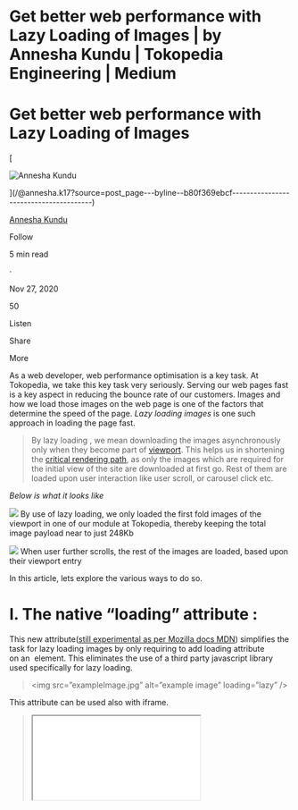 # Get better web performance with Lazy Loading of Images | by Annesha Kundu | Tokopedia Engineering | Medium

# Get better web performance with Lazy Loading of Images

[

![Annesha Kundu](https://miro.medium.com/v2/resize:fill:64:64/1*X8v6VinzxFskBLY9hsPalg.jpeg)





](/@annesha.k17?source=post_page---byline--b80f369ebcf---------------------------------------)

[Annesha Kundu](/@annesha.k17?source=post_page---byline--b80f369ebcf---------------------------------------)

Follow

5 min read

·

Nov 27, 2020

50

Listen

Share

More

As a web developer, web performance optimisation is a key task. At Tokopedia, we take this key task very seriously. Serving our web pages fast is a key aspect in reducing the bounce rate of our customers. Images and how we load those images on the web page is one of the factors that determine the speed of the page. _Lazy loading images_ is one such approach in loading the page fast.

> By lazy loading , we mean downloading the images asynchronously only when they become part of [viewport](https://viewportsizer.com/what-is-a-viewport/). This helps us in shortening the [critical rendering path](https://developer.mozilla.org/en-US/docs/Web/Performance/Critical_rendering_path), as only the images which are required for the initial view of the site are downloaded at first go. Rest of them are loaded upon user interaction like user scroll, or carousel click etc.

_Below is what it looks like_

![](https://miro.medium.com/v2/resize:fit:875/1*GIAcAqH0F7MR3I1OkMvLAQ.png)
By use of lazy loading, we only loaded the first fold images of the viewport in one of our module at Tokopedia, thereby keeping the total image payload near to just 248Kb

![](https://miro.medium.com/v2/resize:fit:875/1*FSmQo-oSmSGwCPm5IziHnQ.png)
When user further scrolls, the rest of the images are loaded, based upon their viewport entry

In this article, lets explore the various ways to do so.

# **I. The native “loading” attribute :**

This new attribute([still experimental as per Mozilla docs MDN](https://developer.mozilla.org/en-US/docs/Web/API/HTMLImageElement/loading)) simplifies the task for lazy loading images by only requiring to add loading attribute  
on an <img/> element. This eliminates the use of a third party javascript library used specifically for lazy loading.

> <img src=”exampleImage.jpg” alt=”example image” loading=”lazy” />

This attribute can be used also with iframe.

> <iframe src=”exampleVideo.html” title=”example video” loading=”lazy” />

Along with “lazy”, there are two other values that can be passed to _loading_ attribute.  
**1.) auto** — default value. Will have no additional effect.  
**2.) eager** — demands immediate loading of images (for eg — can be used for images above the fold).

**Pro Tip ->** Always set width and height of images, to minimise layout shifts and get better web vital [CLS(Cumulative Layout Shift)](https://web.dev/cls/) score.

> <img src=”exampleImage.jpg” alt=”example image” width=”200px” height=”200px” loading=”lazy” />

**Key findings and web support -**  
Not all web browsers currently support loading attribute. you can see the browser matrix [here](https://caniuse.com/loading-lazy-attr).

![](https://miro.medium.com/v2/resize:fit:875/1*djW_ZgiJYdS3_FSFuIOgkQ.png)
Browser that supports lazy loading via attribute

So for lower versions and unsupported browsers, we require polyfills.  
Also, we can detect support for “loading” attribute by checking for \`**loading in HTMLImageElement.prototype**\` and subsequently use third party JS for non-supported environment (_I am using_ [_lazysizes.min.js_](https://github.com/aFarkas/lazysizes))  
Check out the related snippet here-

![](https://miro.medium.com/v2/resize:fit:875/1*2MHANJx_4btW5MYqKtv81w.png)

> While I was trying out, i found even latest chrome as of now lazy loads only those images which are located way down the page.  
> (Almost 2000px below the viewport). This does not make it very practically useful for all the use cases.  
> Therefore, lets check out the conventional way of lazy loading:

**Have a look at the working code** [**here**](https://codepen.io/Annesha/pen/oNLdxNr)**.**

# **II. Use of data-src instead of src:**

Browser starts to load images after they encounter the src tag while parsing the HTML. In order to achieve lazy loading, instead of writing src attribute, we can write data-src and later replace it with src attribute (using javascript) when the image tag is visible inside the viewport which will eventually trigger the browser to download the image.

How to detect viewport entry of images-

1.  **) By using event listeners -**  
    We can make use of event listeners like _scroll, resize, and orientation_. On fire of these events, we can check whether the images now fall inside the viewport or not. The math is done by calculating the current document scroll top, image’s top offset, and window height. If the image becomes part of the viewport then, we attach the image URL to the src attribute from the data-src attribute. Here is the crux of the code required:

<img class="lazy" data-src="https://ecs7-p.tokopedia.net/img/cache/800/VxWOnu/2020/10/2/7c5bcbce-65ee-46b1-8a48-4f05785e0229.jpg?width=500" />

![](https://miro.medium.com/v2/resize:fit:875/1*rkQtoR_g0TdJfQ-IQq3mHA.png)

> Note that this procedure is not an optimised one. Scroll event gets triggered  
> numerously and rapidly. It is recommended to make use of throttle while executing lazy load function for better web performance.

**Checkout the CodePen link** [**here**](https://codepen.io/Annesha/pen/mdELdRx).

**2.) Using intersection Observer -**  
This fantastic API does all the above math behind the scene and is rather more performant. As for the implementation, we add the observer to all the images which are going to be lazy-loaded. Whenever our element enters the viewport, Intersection Observer API makes use of **isIntersecting** property and attaches the URL to the src attribute from the data-src attribute. Following this, the lazy class is removed and downloading is triggered.

<img class="lazy" data-src="https://ecs7-p.tokopedia.net/img/cache/800/VxWOnu/2020/10/2/7c5bcbce-65ee-46b1-8a48-4f05785e0229.jpg?width=500" />

![](https://miro.medium.com/v2/resize:fit:875/1*yykNgxgZCPaUaFlMq7qOVQ.png)

> Note that Intersection Observer too is not supported in all browser versions so we ought to use pollyfill as a fallback. Check out the web support [here](https://caniuse.com/?search=IntersectionObserver).

**Have a hands-on with the code** [**here**](https://codepen.io/Annesha/pen/ExyLxNK)**.**

# **Conclusion:**

After experimenting with all the 3 techniques, it can be safely concluded that Intersection Observer API is your safest bet if performance and browser compatibility is your concern.

We at **Tokopedia**, at present, make use of the same for lazy loading of images, which help us to achieve 90+ web performance score ([Page Speed Insight Score](https://developers.google.com/speed/pagespeed/insights/)) of our main landing pages.

![](https://miro.medium.com/v2/resize:fit:875/1*70YTmIqWz6vfHzDMD3pI8Q.png)

> For more insights on the topic, do visit the official MDN docs -  
> [https://developer.mozilla.org/en-US/docs/Web/Performance/Lazy\_loading](https://developer.mozilla.org/en-US/docs/Web/Performance/Lazy_loading)  
> [https://developer.mozilla.org/en-US/docs/Web/API/HTMLImageElement/loading](https://developer.mozilla.org/en-US/docs/Web/API/HTMLImageElement/loading)
> 
> [https://developer.mozilla.org/en-US/docs/Web/API/Intersection\_Observer\_API](https://developer.mozilla.org/en-US/docs/Web/API/Intersection_Observer_API)

Stay tuned to get a deeper understanding of what made us achieve 90+perf score and till then, Happy Coding!!

## Embedded Content